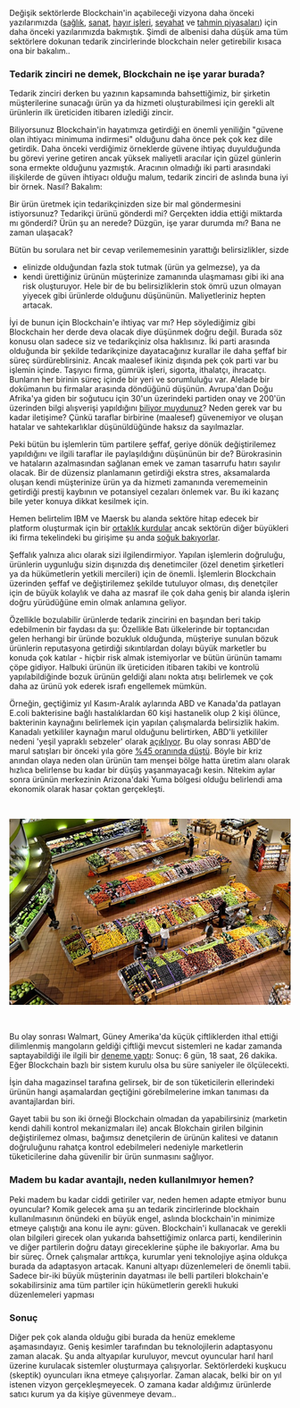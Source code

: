 
Değişik sektörlerde Blockchain'in açabileceği vizyona daha önceki yazılarımızda ([sağlık](http://ademimerkezi.com/genel/2018/04/17/saglik-icin-blockchain.html), [sanat](http://ademimerkezi.com/genel/2018/04/06/sanat-icin-blockchain.html), [hayır işleri](http://ademimerkezi.com/genel/2018/03/29/Iyilik-icin-blockchain.html), [seyahat](http://ademimerkezi.com/genel/2018/07/06/seyahat-icin-blockchain.html) ve [tahmin piyasaları](http://ademimerkezi.com/genel/2018/07/13/gelecegi-tahmin-icin-blockchain.html)) için daha önceki yazılarımızda bakmıştık. Şimdi de albenisi daha düşük ama tüm sektörlere dokunan tedarik zincirlerinde blockchain neler getirebilir kısaca ona bir bakalım.. 

### Tedarik zinciri ne demek, Blockchain ne işe yarar burada?

Tedarik zinciri derken bu yazının kapsamında bahsettiğimiz, bir şirketin müşterilerine sunacağı ürün ya da hizmeti oluşturabilmesi için gerekli alt ürünlerin ilk üreticiden itibaren izlediği zincir.

Biliyorsunuz Blockchain'in hayatımıza getirdiği en önemli yeniliğin "güvene olan ihtiyacı minimuma indirmesi" olduğunu daha önce pek çok kez dile getirdik. Daha önceki verdiğimiz örneklerde güvene ihtiyaç duyulduğunda bu görevi yerine getiren ancak yüksek maliyetli aracılar için güzel günlerin sona ermekte olduğunu yazmıştık. Aracının olmadığı iki parti arasındaki ilişkilerde de güven ihtiyacı olduğu malum, tedarik zinciri de aslında buna iyi bir örnek.  Nasıl? Bakalım: 

Bir ürün üretmek için tedarikçinizden size bir mal göndermesini istiyorsunuz? Tedarikçi ürünü gönderdi mi? Gerçekten iddia ettiği miktarda mı gönderdi? Ürün şu an nerede? Düzgün, işe yarar durumda mı? Bana ne zaman ulaşacak? 

Bütün bu sorulara net bir cevap verilememesinin yarattığı belirsizlikler, sizde 
* elinizde olduğundan fazla stok tutmak (ürün ya gelmezse), ya da 
* kendi ürettiğiniz ürünün müşterinize zamanında ulaşmaması 
gibi iki ana risk oluşturuyor. Hele bir de bu belirsizliklerin stok ömrü uzun olmayan yiyecek gibi ürünlerde olduğunu düşününün. Maliyetleriniz hepten artacak. 

İyi de bunun için Blockchain'e ihtiyaç var mı? Hep söylediğimiz gibi Blockchain her derde deva olacak diye düşünmek doğru değil. Burada söz konusu olan sadece siz ve tedarikçiniz olsa haklısınız. İki parti arasında olduğunda bir şekilde tedarikçinize dayatacağınız kurallar ile daha şeffaf bir süreç sürdüreblirsiniz. Ancak maalesef ikiniz dışında pek çok parti var bu işlemin içinde. Taşıyıcı firma, gümrük işleri, sigorta, ithalatçı, ihracatçı. Bunların her birinin süreç içinde bir yeri ve sorumluluğu var. Alelade bir dokümanın bu firmalar arasında döndüğünü düşünün. Avrupa'dan Doğu Afrika'ya giden bir soğutucu için 30'un üzerindeki partiden onay ve 200'ün üzerinden bilgi alışverişi yapıldığını [biliyor muydunuz](https://www.reuters.com/article/us-maersk-blockchain-ibm/maersk-ibm-to-launch-blockchain-based-platform-for-global-trade-idUSKBN1F51DE)? Neden gerek var bu kadar iletişime? Çünkü taraflar birbirine (maalesef) güvenemiyor ve oluşan hatalar ve sahtekarlıklar düşünüldüğünde haksız da sayılmazlar. 

Peki bütün bu işlemlerin tüm partilere şeffaf, geriye dönük değiştirilemez yapıldığını ve ilgili taraflar ile paylaşıldığını düşününün bir de? Bürokrasinin ve hataların azalmasından sağlanan emek ve zaman tasarrufu hatırı sayılır olacak. Bir de düzensiz planlamanın getirdiği ekstra stres, aksamalarda oluşan kendi müşterinize ürün ya da hizmeti zamanında verememeinin getirdiği prestij kaybının ve potansiyel cezaları önlemek var. Bu iki kazanç bile yeter konuya dikkat kesilmek için. 

Hemen belirtelim IBM ve Maersk bu alanda sektöre hitap edecek bir platform oluşturmak için bir [ortaklık kurdular](https://www.reuters.com/article/us-maersk-blockchain-ibm/maersk-ibm-to-launch-blockchain-based-platform-for-global-trade-idUSKBN1F51DE) ancak sektörün diğer büyükleri iki firma tekelindeki bu girişime şu anda [soğuk bakıyorlar](https://shippingwatch.com/carriers/Container/article10602520.ece). 

Şeffalık yalnıza alıcı olarak sizi ilgilendirmiyor. Yapılan işlemlerin doğruluğu, ürünlerin uygunluğu sizin dışınızda dış denetimciler (özel denetim şirketleri ya da hükümetlerin yetkili mercileri) için de önemli. İşlemlerin Blockchain üzerinden şeffaf ve değiştirilemez şekilde tutuluyor olması, dış denetçiler için de büyük kolaylık ve daha az masraf ile çok daha geniş bir alanda işlerin doğru yürüdüğüne emin olmak anlamına geliyor.

Özellikle bozulabilir ürünlerde tedarik zincirini en başından beri takip edebilmenin bir faydası da şu: Özellikle Batı ülkelerinde bir toptancıdan gelen herhangi bir üründe bozukluk olduğunda, müşteriye sunulan bözuk ürünlerin reputasyona getirdiği sıkıntılardan dolayı büyük marketler bu konuda çok katılar - hiçbir risk almak istemiyorlar ve bütün ürünün tamamı çöpe gidiyor. Halbuki ürünün ilk üreticiden itibaren takibi ve kontrolü yapılabildiğinde bozuk ürünün geldiği alanı nokta atışı belirlemek ve çok daha az ürünü yok ederek israfı engellemek mümkün. 

Örneğin, geçtiğimiz yıl Kasım-Aralık aylarında ABD ve Kanada'da patlayan E.coli bakterisine bağlı hastalıklardan 60 kişi hastanelik olup 2 kişi ölünce, bakterinin kaynağını belirlemek için yapılan çalışmalarda belirsizlik hakim. Kanadalı yetkililer kaynağın marul olduğunu belirtirken, ABD'li yetkililer nedeni 'yeşil yapraklı sebzeler' olarak [açıklıyor](https://newfoodeconomy.org/blockchain-food-traceability-walmart-ibm/). Bu olay sonrası ABD'de marul satışları bir önceki yıla göre [%45 oranında düştü](https://www.dallasnews.com/business/retail/2018/06/21/could-blockchain-food-chains-answer-romaine-lettuce-e-coli-outbreaks). Böyle bir kriz anından olaya neden olan ürünün tam menşei bölge hatta üretim alanı olarak hızlıca belirlense bu kadar bir düşüş yaşanmayacağı kesin. Nitekim aylar sonra ürünün merkezinin Arizona'daki Yuma bölgesi olduğu belirlendi ama ekonomik olarak hasar çoktan gerçekleşti. 


&nbsp;

![supermarket_640.jpg](/assets/supermarket_640.jpg)


&nbsp;

Bu olay sonrası Walmart, Güney Amerika'da küçük çiftliklerden ithal ettiği dilimlenmiş mangoların geldiği çiftliği mevcut sistemleri ne kadar zamanda saptayabildiği ile ilgili bir [deneme yaptı](https://www.dallasnews.com/business/retail/2018/06/21/could-blockchain-food-chains-answer-romaine-lettuce-e-coli-outbreaks): Sonuç: 6 gün, 18 saat, 26 dakika. Eğer Blockchain bazlı bir sistem kurulu olsa bu süre saniyeler ile ölçülecekti.  

İşin daha magazinsel tarafına gelirsek, bir de son tüketicilerin ellerindeki ürünün hangi aşamalardan geçtiğini görebilmelerine imkan tanıması da avantajlardan biri. 

Gayet tabii bu son iki örneği Blockchain olmadan da yapabilirsiniz (marketin kendi dahili kontrol mekanizmaları ile) ancak Blokchain girilen bilginin değiştirilemez olması, bağımsız denetçilerin de ürünün kalitesi ve datanın doğruluğunu rahatça kontrol edebilmeleri nedeniyle marketlerin tüketicilerine daha güvenilir bir ürün sunmasını sağlıyor. 

### Madem bu kadar avantajlı, neden kullanılmıyor hemen?

Peki madem bu kadar ciddi getiriler var, neden hemen adapte etmiyor bunu oyuncular? Komik gelecek ama şu an tedarik zincirlerinde blockhain kullanılmasının önündeki en büyük engel, aslında blockchain'in minimize etmeye çalıştığı ana konu ile aynı: güven. Blockchain'i kullanacak ve gerekli olan bilgileri girecek olan yukarıda bahsettiğimiz onlarca parti, kendilerinin ve diğer partilerin doğru datayı gireceklerine şüphe ile bakıyorlar. Ama bu bir süreç. Örnek çalışmalar arttıkça, kurumlar yeni teknolojiye aşina oldukça burada da adaptasyon artacak. Kanuni altyapı düzenlemeleri de önemli tabii. Sadece bir-iki büyük müşterinin dayatması ile belli partileri blokchain'e sokabilirsiniz ama tüm partiler için hükümetlerin gerekli hukuki düzenlemeleri yapması 

### Sonuç 

Diğer pek çok alanda olduğu gibi burada da henüz emekleme aşamasındayız.  Geniş kesimler tarafından bu teknolojilerin adaptasyonu zaman alacak. Şu anda altyapılar kuruluyor, mevcut oyuncular harıl harıl üzerine kurulacak sistemler oluşturmaya çalışıyorlar. Sektörlerdeki kuşkucu (skeptik) oyuncuları ikna etmeye çalışıyorlar. Zaman alacak, belki bir on yıl istenen vizyon gerçekleşmeyecek. O zamana kadar aldığımız ürünlerde satıcı kurum ya da kişiye güvenmeye devam.. 

